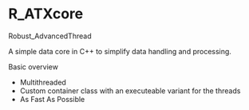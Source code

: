 # R_ATXcore

Robust_AdvancedThread

A simple data core in C++ to simplify data handling and processing.

Basic overview
 - Multithreaded
 - Custom container class with an executeable variant for the threads
 - As Fast As Possible

